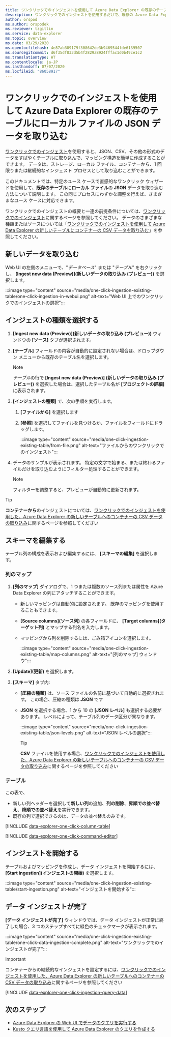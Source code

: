```yaml
---
title: ワンクリックでのインジェストを使用して Azure Data Explorer の既存のテーブルにローカル ファイルの JSON データを取り込む
description: ワンクリックでのインジェストを使用するだけで、既存の Azure Data Explorer テーブルにデータを取り込み (読み込み) ます。
author: orspod
ms.author: orspodek
ms.reviewer: tzgitlin
ms.service: data-explorer
ms.topic: overview
ms.date: 03/29/2020
ms.openlocfilehash: 4e87ab389179f308642de3b9469544fde6139507
ms.sourcegitcommit: d6f35df833d5b4f2829a8924fffac1d0b49ce1c2
ms.translationtype: HT
ms.contentlocale: ja-JP
ms.lasthandoff: 07/07/2020
ms.locfileid: "86058917"
---
```

# <a name="use-one-click-ingestion-to-ingest-json-data-from-a-local-file-to-an-existing-table-in-azure-data-explorer"></a>ワンクリックでのインジェストを使用して Azure Data Explorer の既存のテーブルにローカル ファイルの JSON データを取り込む

[ワンクリックでのインジェスト](ingest-data-one-click.md)を使用すると、JSON、CSV、その他の形式のデータをすばやくテーブルに取り込んで、マッピング構造を簡単に作成することができます。 データは、ストレージ、ローカル ファイル、コンテナーから、1 回限りまたは継続的なインジェスト プロセスとして取り込むことができます。  

このドキュメントでは、特定のユース ケースで直感的なワンクリック ウィザードを使用して、**既存のテーブル**に**ローカル ファイル**の **JSON** データを取り込む方法について説明します。 この同じプロセスにわずかな調整を行えば、さまざまなユース ケースに対応できます。

ワンクリックでのインジェストの概要と一連の前提条件については、[ワンクリックでのインジェスト](ingest-data-one-click.md)に関するページを参照してください。
データのさまざまな種類またはソースについては「[ワンクリックでのインジェストを使用して Azure Data Explorer の新しいテーブルにコンテナーの CSV データを取り込む](one-click-ingestion-new-table.md)」を参照してください。

## <a name="ingest-new-data"></a>新しいデータを取り込む

Web UI の左側のメニューで、"*データベース*" または "*テーブル*" を右クリックし、 **[Ingest new data (Preview)]\(新しいデータの取り込み (プレビュー)\)** を選択します。

   :::image type="content" source="media/one-click-ingestion-existing-table/one-click-ingestion-in-webui.png" alt-text="Web UI 上でのワンクリックでのインジェストの選択":::
 
## <a name="select-an-ingestion-type"></a>インジェストの種類を選択する

1. **[Ingest new data (Preview)]\(新しいデータの取り込み (プレビュー)\)** ウィンドウの **[ソース]** タブが選択されます。

1. **[テーブル]** フィールドの内容が自動的に設定されない場合は、ドロップダウン メニューから既存のテーブル名を選択します。

    > [!NOTE]
    > *テーブル*の行で **[Ingest new data (Preview)] (新しいデータの取り込み (プレビュー))** を選択した場合は、選択したテーブル名が **[プロジェクトの詳細]** に表示されます。

1. **[インジェストの種類]** で、次の手順を実行します。

   1. **[ファイルから]** を選択します  
   1. **[参照]** を選択してファイルを見つけるか、ファイルをフィールドにドラッグします。
    
      :::image type="content" source="media/one-click-ingestion-existing-table/from-file.png" alt-text="ファイルからのワンクリックでのインジェスト":::

 1. データのサンプルが表示されます。 特定の文字で始まる、または終わるファイルだけを取り込むようにフィルター処理することができます。 
   
    >[!NOTE] 
    >フィルターを調整すると、プレビューが自動的に更新されます。
  

> [!TIP]
> **コンテナーから**のインジェストについては、[ワンクリックでのインジェストを使用した、Azure Data Explorer の新しいテーブルへのコンテナーの CSV データの取り込み](one-click-ingestion-new-table.md#select-an-ingestion-type)に関するページを参照してください

## <a name="edit-the-schema"></a>スキーマを編集する

テーブル列の構成を表示および編集するには、 **[スキーマの編集]** を選択します。

### <a name="map-columns"></a>列のマップ 

1. **[列のマップ]** ダイアログで、1 つまたは複数のソース列または属性を Azure Data Explorer の列にアタッチすることができます。
    * 新しいマッピングは自動的に設定されます。 既存のマッピングを使用することもできます。 
    * **[Source columns]\(ソース列\)** の各フィールドに、 **[Target columns]\(ターゲット列\)** とマップする列名を入力します。
    * マッピングから列を削除するには、ごみ箱アイコンを選択します。

      :::image type="content" source="media/one-click-ingestion-existing-table/map-columns.png" alt-text="[列のマップ] ウィンドウ"::: 
    
1. **[Update]\(更新\)** を選択します。
1. **[スキーマ]** タブ内:
    * **[圧縮の種類]** は、ソース ファイルの名前に基づいて自動的に選択されます。 この場合、圧縮の種類は **JSON** です
        
    * **JSON** を選択する場合、1 から 10 の **[JSON レベル]** も選択する必要があります。 レベルによって、テーブル列のデータ区分が異なります。

        :::image type="content" source="media/one-click-ingestion-existing-table/json-levels.png" alt-text="JSON レベルの選択":::
    
       > [!TIP]
       > **CSV** ファイルを使用する場合、[ワンクリックでのインジェストを使用した、Azure Data Explorer の新しいテーブルへのコンテナーの CSV データの取り込み](one-click-ingestion-new-table.md#edit-the-schema)に関するページを参照してください

### <a name="table"></a>テーブル 

この表で、 
  * 新しい列ヘッダーを選択して**新しい列**の追加、**列の削除**、**昇順での並べ替え**、**降順での並べ替え**を実行できます。 
 * 既存の列で選択できるのは、データの並べ替えのみです。

[!INCLUDE [data-explorer-one-click-column-table](includes/data-explorer-one-click-column-table.md)]

[!INCLUDE [data-explorer-one-click-command-editor](includes/data-explorer-one-click-command-editor.md)]

## <a name="start-ingestion"></a>インジェストを開始する

テーブルおよびマッピングを作成し、データ インジェストを開始するには、 **[Start ingestion]\(インジェストの開始\)** を選択します。

:::image type="content" source="media/one-click-ingestion-existing-table/start-ingestion.png" alt-text="インジェストを開始する":::

## <a name="data-ingestion-completed"></a>データ インジェストが完了

**[データ インジェストが完了]** ウィンドウでは、データ インジェストが正常に終了した場合、3 つのステップすべてに緑色のチェックマークが表示されます。

:::image type="content" source="media/one-click-ingestion-existing-table/one-click-data-ingestion-complete.png" alt-text="ワンクリックでのインジェストが完了":::

> [!IMPORTANT]
> コンテナーからの継続的なインジェストを設定するには、[ワンクリックでのインジェストを使用した、Azure Data Explorer の新しいテーブルへのコンテナーの CSV データの取り込み](one-click-ingestion-new-table.md#create-continuous-ingestion-for-container)に関するページを参照してください

[!INCLUDE [data-explorer-one-click-ingestion-query-data](includes/data-explorer-one-click-ingestion-query-data.md)]

## <a name="next-steps"></a>次のステップ

* [Azure Data Explorer の Web UI でデータのクエリを実行する](web-query-data.md)
* [Kusto クエリ言語を使用して Azure Data Explorer のクエリを作成する](write-queries.md)
